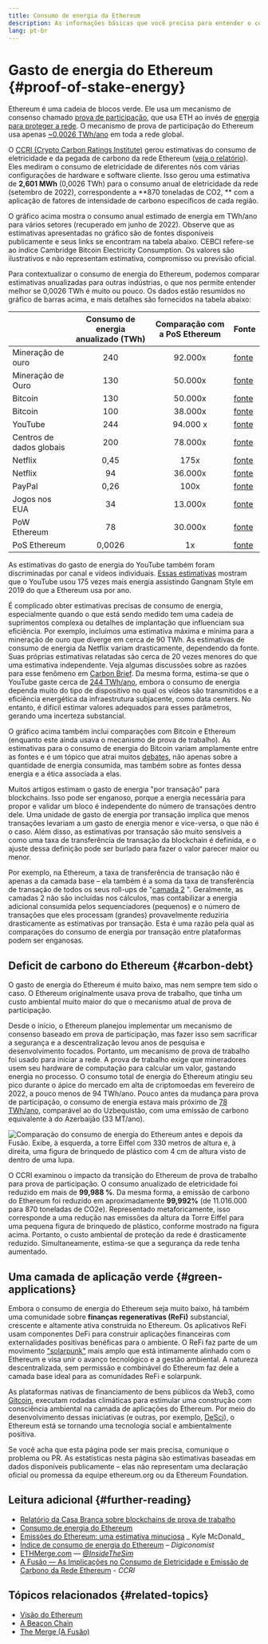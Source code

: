 ```yaml
---
title: Consumo de energia da Ethereum
description: As informações básicas que você precisa para entender o consumo de energia da Ethereum.
lang: pt-br
---
```


# Gasto de energia do Ethereum {#proof-of-stake-energy}

Ethereum é uma cadeia de blocos verde. Ele usa um mecanismo de consenso chamado [prova de participação](/developers/docs/consensus-mechanisms/pos/), que usa ETH ao invés de [energia para proteger a rede](/developers/docs/consensus-mechanisms/pow/). O mecanismo de prova de participação do Ethereum usa apenas [~0,0026 TWh/ano](https://carbon-ratings.com/eth-report-2022) em toda a rede global.

O [CCRI (Crypto Carbon Ratings Institute)](https://carbon-ratings.com) gerou estimativas do consumo de eletricidade e da pegada de carbono da rede Ethereum ([veja o relatório](https://carbon-ratings.com/eth-report-2022)). Eles mediram o consumo de eletricidade de diferentes nós com várias configurações de hardware e software cliente. Isso gerou uma estimativa de **2,601 MWh** (0,0026 TWh) para o consumo anual de eletricidade da rede (setembro de 2022), correspondente a **870 toneladas de CO2, ** com a aplicação de fatores de intensidade de carbono específicos de cada região.

<EnergyConsumptionChart />

O gráfico acima mostra o consumo anual estimado de energia em TWh/ano para vários setores (recuperado em junho de 2022). Observe que as estimativas apresentadas no gráfico são de fontes disponíveis publicamente e seus links se encontram na tabela abaixo. CEBCI refere-se ao índice Cambridge Bitcoin Electricity Consumption. Os valores são ilustrativos e não representam estimativa, compromisso ou previsão oficial.

Para contextualizar o consumo de energia do Ethereum, podemos comparar estimativas anualizadas para outras indústrias, o que nos permite entender melhor se 0,0026 TWh é muito ou pouco. Os dados estão resumidos no gráfico de barras acima, e mais detalhes são fornecidos na tabela abaixo:

|                          | Consumo de energia anualizado (TWh) | Comparação com a PoS Ethereum | Fonte                                                                                                                                            |
| :----------------------- | :---------------------------------: | :---------------------------: | ------------------------------------------------------------------------------------------------------------------------------------------------ |
| Mineração de ouro        |                 240                 |            92.000x            | [fonte](https://www.kitco.com/news/2021-05-17/Gold-s-energy-consumption-doubles-that-of-bitcoin-Galaxy-Digital.html)                             |
| Mineração de Ouro        |                 130                 |            50.000x            | [fonte](https://ccaf.io/cbeci/index/comparisons)                                                                                                 |
| Bitcoin                  |                 130                 |            50.000x            | [fonte](https://digiconomist.net/bitcoin-energy-consumption)                                                                                     |
| Bitcoin                  |                 100                 |            38.000x            | [fonte](https://ccaf.io/cbeci/index/comparisons)                                                                                                 |
| YouTube                  |                 244                 |           94.000 x            | [fonte](https://thefactsource.com/how-much-electricity-does-youtube-use/)                                                                        |
| Centros de dados globais |                 200                 |            78.000x            | [fonte](https://www.iea.org/commentaries/data-centres-and-energy-from-global-headlines-to-local-headaches)                                       |
| Netflix                  |                0,45                 |             175x              | [fonte](https://s22.q4cdn.com/959853165/files/doc_downloads/2020/02/0220_Netflix_EnvironmentalSocialGovernanceReport_FINAL.pdf)                  |
| Netflix                  |                 94                  |            36.000x            | [fonte](https://theshiftproject.org/en/article/unsustainable-use-online-video/)                                                                  |
| PayPal                   |                0,26                 |             100x              | [fonte](https://app.impaakt.com/analyses/paypal-consumed-264100-mwh-of-energy-in-2020-24-from-non-renewable-sources-27261)                       |
| Jogos nos EUA            |                 34                  |            13.000x            | [fonte](https://www.researchgate.net/publication/336909520_Toward_Greener_Gaming_Estimating_National_Energy_Use_and_Energy_Efficiency_Potential) |
| PoW Ethereum             |                 78                  |            30.000x            | [fonte](https://digiconomist.net/ethereum-energy-consumption)                                                                                    |
| PoS Ethereum             |               0,0026                |              1x               | [fonte](https://carbon-ratings.com/eth-report-2022)                                                                                              |

As estimativas do gasto de energia do YouTube também foram discriminadas por canal e vídeos individuais. [Essas estimativas](https://thefactsource.com/how-much-electricity-does-youtube-use/) mostram que o YouTube usou 175 vezes mais energia assistindo Gangnam Style em 2019 do que a Ethereum usa por ano.

É complicado obter estimativas precisas de consumo de energia, especialmente quando o que está sendo medido tem uma cadeia de suprimentos complexa ou detalhes de implantação que influenciam sua eficiência. Por exemplo, incluímos uma estimativa máxima e mínima para a mineração de ouro que diverge em cerca de 90 TWh. As estimativas de consumo de energia da Netflix variam drasticamente, dependendo da fonte. Suas próprias estimativas relatadas são cerca de 20 vezes menores do que uma estimativa independente. Veja algumas discussões sobre as razões para esse fenômeno em [Carbon Brief](https://www.carbonbrief.org/factcheck-what-is-the-carbon-footprint-of-streaming-video-on-netflix). Da mesma forma, estima-se que o YouTube gaste cerca de [244 TWh/ano](https://thefactsource.com/how-much-electricity-does-youtube-use/), embora o consumo de energia dependa muito do tipo de dispositivo no qual os vídeos são transmitidos e a eficiência energética da infraestrutura subjacente, como data centers. No entanto, é difícil estimar valores adequados para esses parâmetros, gerando uma incerteza substancial.

O gráfico acima também inclui comparações com Bitcoin e Ethereum (enquanto este ainda usava o mecanismo de prova de trabalho). As estimativas para o consumo de energia do Bitcoin variam amplamente entre as fontes e é um tópico que atrai muitos [debates](https://www.coindesk.com/business/2020/05/19/the-last-word-on-bitcoins-energy-consumption/), não apenas sobre a quantidade de energia consumida, mas também sobre as fontes dessa energia e a ética associada a elas.

Muitos artigos estimam o gasto de energia "por transação" para blockchains. Isso pode ser enganoso, porque a energia necessária para propor e validar um bloco é independente do número de transações dentro dele. Uma unidade de gasto de energia por transação implica que menos transações levariam a um gasto de energia menor e vice-versa, o que não é o caso. Além disso, as estimativas por transação são muito sensíveis a como uma taxa de transferência de transação da blockchain é definida, e o ajuste dessa definição pode ser burlado para fazer o valor parecer maior ou menor.

Por exemplo, na Ethereum, a taxa de transferência de transação não é apenas a da camada base – ela também é a soma da taxa de transferência de transação de todos os seus roll-ups de "[camada 2](/layer-2/) ". Geralmente, as camadas 2 não são incluídas nos cálculos, mas contabilizar a energia adicional consumida pelos sequenciadores (pequenos) e o número de transações que eles processam (grandes) provavelmente reduziria drasticamente as estimativas por transação. Esta é uma razão pela qual as comparações do consumo de energia por transação entre plataformas podem ser enganosas.

## Deficit de carbono do Ethereum {#carbon-debt}

O gasto de energia do Ethereum é muito baixo, mas nem sempre tem sido o caso. O Ethereum originalmente usava prova de trabalho, que tinha um custo ambiental muito maior do que o mecanismo atual de prova de participação.

Desde o início, o Ethereum planejou implementar um mecanismo de consenso baseado em prova de participação, mas fazer isso sem sacrificar a segurança e a descentralização levou anos de pesquisa e desenvolvimento focados. Portanto, um mecanismo de prova de trabalho foi usado para iniciar a rede. A prova de trabalho exige que mineradores usem seu hardware de computação para calcular um valor, gastando energia no processo. O consumo total de energia do Ethereum atingiu seu pico durante o ápice do mercado em alta de criptomoedas em fevereiro de 2022, a pouco menos de 94 TWh/ano. Pouco antes da mudança para prova de participação, o consumo de energia estava mais próximo de [78 TWh/ano](https://digiconomist.net/ethereum-energy-consumption), comparável ao do Uzbequistão, com uma emissão de carbono equivalente à do Azerbaijão (33 MT/ano).

![Comparação do consumo de energia do Ethereum antes e depois da Fusão. Exibe, à esquerda, a torre Eiffel com 330 metros de altura e, à direita, uma figura de brinquedo de plástico com 4 cm de altura visto de dentro de uma lupa.](energy_consumption_pre_post_merge.png)

O CCRI examinou o impacto da transição do Ethereum de prova de trabalho para prova de participação. O consumo anualizado de eletricidade foi reduzido em mais de **99,988 %**. Da mesma forma, a emissão de carbono do Ethereum foi reduzido em aproximadamente **99,992%** (de 11.016.000 para 870 toneladas de CO2e). Representado metaforicamente, isso corresponde a uma redução nas emissões da altura da Torre Eiffel para uma pequena figura de brinquedo de plástico, conforme mostrado na figura acima. Portanto, o custo ambiental de proteção da rede é drasticamente reduzido. Simultaneamente, estima-se que a segurança da rede tenha aumentado.

## Uma camada de aplicação verde {#green-applications}

Embora o consumo de energia do Ethereum seja muito baixo, há também uma comunidade sobre **finanças regenerativas (ReFi)** substancial, crescente e altamente ativa construída no Ethereum. Os aplicativos ReFi usam componentes DeFi para construir aplicações financeiras com externalidades positivas benéficas para o ambiente. O ReFi faz parte de um movimento ["solarpunk"](https://en.wikipedia.org/wiki/Solarpunk) mais amplo que está intimamente alinhado com o Ethereum e visa unir o avanço tecnológico e a gestão ambiental. A natureza descentralizada, sem permissão e combinável do Ethereum faz dele a camada base ideal para as comunidades ReFi e solarpunk.

As plataformas nativas de financiamento de bens públicos da Web3, como [Gitcoin](https://gitcoin.co), executam rodadas climáticas para estimular uma construção com consciência ambiental na camada de aplicações do Ethereum. Por meio do desenvolvimento dessas iniciativas (e outras, por exemplo, [DeSci](/desci/)), o Ethereum está se tornando uma tecnologia social e ambientalmente positiva.

<InfoBanner emoji=":evergreen_tree:">
  Se você acha que esta página pode ser mais precisa, comunique o problema ou PR. As estatísticas nesta página são estimativas baseadas em dados disponíveis publicamente – elas não representam uma declaração oficial ou promessa da equipe ethereum.org ou da Ethereum Foundation. 
</InfoBanner>

## Leitura adicional {#further-reading}

- [Relatório da Casa Branca sobre blockchains de prova de trabalho](https://www.whitehouse.gov/wp-content/uploads/2022/09/09-2022-Crypto-Assets-and-Climate-Report.pdf)
- [Consumo de energia do Ethereum](https://mirror.xyz/jmcook.eth/ODpCLtO4Kq7SCVFbU4He8o8kXs418ZZDTj0lpYlZkR8)
- [Emissões do Ethereum: uma estimativa minuciosa](https://kylemcdonald.github.io/ethereum-emissions/) _ Kyle McDonald_
- [Índice de consumo de energia do Ethereum](https://digiconomist.net/ethereum-energy-consumption/) – _Digiconomist_
- [ETHMerge.com](https://ethmerge.com/) — _[@InsideTheSim](https://twitter.com/InsideTheSim)_
- [A Fusão — As Implicações no Consumo de Eletricidade e Emissão de Carbono da Rede Ethereum](https://carbon-ratings.com/eth-report-2022) - _CCRI_

## Tópicos relacionados {#related-topics}

- [Visão do Ethereum](/roadmap/vision/)
- [A Beacon Chain](/roadmap/beacon-chain)
- [The Merge (A Fusão)](/roadmap/merge/)
